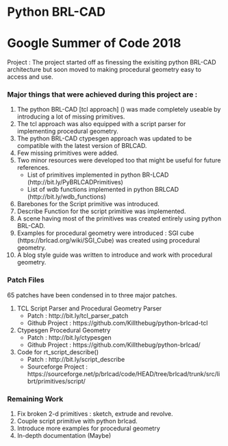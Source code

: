 # Python BRL-CAD
# Google Summer of Code 2018

Project : The project started off as finessing the exisiting python BRL-CAD architecture but soon moved to making procedural geometry easy to access and use.

### Major things that were achieved during this project are :
<ol>
<li> The python BRL-CAD [tcl approach] () was made completely useable by introducing a lot of missing primitives.
<li> The tcl approach was also equipped with a script parser for implementing procedural geometry.
<li> The python BRL-CAD ctypesgen approach was updated to be compatible with the latest version of BRLCAD.
<li> Few missing primitives were added.
<li> Two minor resources were developed too that might be useful for future references.
<ul>
  <li>List of primitives implemented in python BR-LCAD (http://bit.ly/PyBRLCADPrimitives)
  <li>List of wdb functions implemented in python BRLCAD (http://bit.ly/wdb_functions)
</ul>
<li> Barebones for the Script primitive was introduced.
<li> Describe Function for the script primitive was implemented.
<li> A scene having most of the primitives was created entirely using python BRL-CAD.
<li> Examples for procedural geometry were introduced : SGI cube (https://brlcad.org/wiki/SGI_Cube) was created using procedural geometry.
<li> A blog style guide was written to introduce and work with procedural geometry.
</ol>

### Patch Files
65 patches have been condensed in to three major patches.
<ol>
<li> TCL Script Parser and Procedural Geometry Parser
<ul> 
<li> Patch : http://bit.ly/tcl_parser_patch
<li> Github Project : https://github.com/Killthebug/python-brlcad-tcl
</ul>
<li> Ctypesgen Procedural Geometry 
<ul> 
<li>Patch : http://bit.ly/ctypesgen
<li>Github Project : https://github.com/Killthebug/python-brlcad/
</ul>
<li> Code for rt_script_describe()
<ul>
<li>Patch : http://bit.ly/script_describe
<li>Sourceforge Project : https://sourceforge.net/p/brlcad/code/HEAD/tree/brlcad/trunk/src/librt/primitives/script/
</ul>
</ol>
  
### Remaining Work
<ol>
  <li> Fix broken 2-d primitives : sketch, extrude and revolve.
  <li> Couple script primitive with python brlcad.
  <li> Introduce more examples for procedural geometry
  <li> In-depth documentation (Maybe)
<ol>
